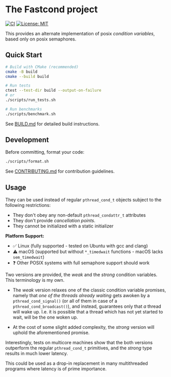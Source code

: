 # The Fastcond project

[![CI](https://github.com/kristjanvalur/fastcond/actions/workflows/ci.yml/badge.svg)](https://github.com/kristjanvalur/fastcond/actions/workflows/ci.yml)
[![License: MIT](https://img.shields.io/badge/License-MIT-yellow.svg)](https://opensource.org/licenses/MIT)

This provides an alternate implementation of posix _condition variables_,
based only on posix semaphores.

## Quick Start

```bash
# Build with CMake (recommended)
cmake -B build
cmake --build build

# Run tests
ctest --test-dir build --output-on-failure
# or
./scripts/run_tests.sh

# Run benchmarks
./scripts/benchmark.sh
```

See [BUILD.md](BUILD.md) for detailed build instructions.

## Development

Before committing, format your code:
```bash
./scripts/format.sh
```

See [CONTRIBUTING.md](CONTRIBUTING.md) for contribution guidelines.

## Usage

They can be used instead of regular `pthread_cond_t` objects subject to the
following restrictions:

* They don't obey any non-default `pthread_condattr_t` attributes
* They don't provide *cancellation points*.
* They cannot be initialized with a static initializer

**Platform Support:**
- ✅ Linux (fully supported - tested on Ubuntu with gcc and clang)
- ⚠️ macOS (supported but without `*_timedwait` functions - macOS lacks `sem_timedwait`)
- ❓ Other POSIX systems with full semaphore support should work

 Two versions are provided, the _weak_ and the _strong_ condition variables.  This
 terminology is my own.

 - The _weak_ version relaxes one of the classic condition variable promises, namely
 that _one of the threads already waiting_ gets awoken by a `pthread_cond_signal()`
 (or all of them in case of a `pthread_cond_broadcast()`), and instead, guarantees
 only that _a_ thread will wake up. I.e. it is possible that a thread which has not
 yet started to wait, will be the one woken up.

 - At the cost of some slight added complexity, the _strong_ version will uphold the
 aforementioned promise.

 Interestingly, tests on multicore machines show that the both versions outperform
 the regular `pthread_cond_t` primitives, and the _strong_ type results in much lower
 latency.

 This could be used as a drop-in replacement in many multithreaded programs where
 latency is of prime importance.
